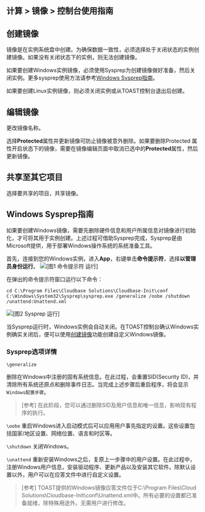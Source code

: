 ## 计算 > 镜像 > 控制台使用指南

## 创建镜像

镜像是在实例系统盘中创建。为确保数据一致性，必须选择处于关闭状态的实例创建镜像。如果没有关闭状态下的实例，则无法创建镜像。

如果要创建Windows实例镜像，必须使用Sysprep为创建镜像做好准备，然后关闭实例。更多sysprep使用方法请参考[Windows Sysprep指南](#windows-sysprep)。

如果要创建Linux实例镜像，则必须关闭实例或从TOAST控制台退出后创建。

## 编辑镜像

更改镜像名称。

选择**Protected**属性并更新镜像可防止镜像被意外删除。如果要删除Protected 属性开启状态下的镜像，需要在镜像编辑页面中取消已选中的**Protected**属性，然后更新镜像。

## 共享至其它项目

选择要共享的项目，共享镜像。


## Windows Sysprep指南

如果要创建Windows镜像，需要先删除硬件信息和用户所属信息对镜像进行初始化，才可将其用于实例创建。上述过程可借助Sysprep完成，Sysprep是由Microsoft提供，用于部署Windows操作系统的系统准备工具。

首先，连接到您的Windows实例，进入**App**，右键单击**命令提示符**，选择**以管理员身份运行**。
![[图1 命令提示符
运行]](http://static.toastoven.net/prod_infrastructure/compute/sysprep/001_170524_800px.PNG)

在弹出的命令提示符窗口运行以下命令：

	cd C:\Program Files\Cloudbase Solutions\Cloudbase-Init\conf
	C:\Windows\System32\Sysprep\sysprep.exe /generalize /oobe /shutdown /unattend:Unattend.xml

![[图2 Sysprep 运行]](http://static.toastoven.net/prod_infrastructure/compute/sysprep/002_170524_800px.PNG)

当Sysprep运行时，Windows实例会自动关闭。在TOAST控制台确认Windows实例确实关闭后，便可以使用[创建镜像](./console-guide/#_1)功能创建自定义Windows镜像。

### Sysprep选项详情


`\generalize`

删除在Windows中注册的固有系统信息。在此过程，会重置SID(Security ID)，并清除所有系统还原点和删除事件日志。当完成上述步骤后重启程序，将会显示`Windows配置步骤`。
> [参考]
在此阶段，您可以通过删除SID及用户信息和唯一信息，影响现有程序的执行。


`\oobe`
重启Windows进入启动模式后可以应用用户事先指定的设置。这些设置包括国家/地区设置、网络位置、语言和时区等。

`\shutdown`
关闭Windows。

`\unattend`
重新安装Windows之后，复原上一步骤中的用户设置。在此过程中，注册Windows用户信息，安装驱动程序、更新产品以及安装其它软件。除默认设置以外，用户可以在应答文件中进行自定义设置。

> [参考]
TOAST提供的Windows镜像应答文件位于C:\Program Files\Cloud Solutions\Cloudbase-Init\conf\Unattend.xml中。所有必要的设置都已准备就绪，除特殊用途外，无需用户进行修改。
